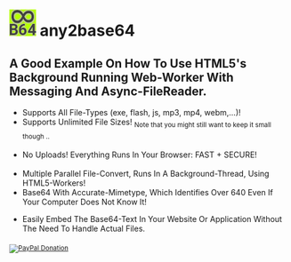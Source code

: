 <h1><img src="_res/favicon.png"> any2base64</h1>

<h2>A Good Example On How To Use HTML5's Background Running Web-Worker With Messaging And Async-FileReader.</h2>

<ul>
  <li>Supports All File-Types (exe, flash, js, mp3, mp4, webm,...)!</li>
  <li>Supports Unlimited File Sizes! <sub>Note that you might still want to keep it small though ..</sub></li>
  <li>No Uploads! Everything Runs In Your Browser: FAST + SECURE!</li>
  <li>Multiple Parallel File-Convert, Runs In A Background-Thread, Using HTML5-Workers!</li>
  <li>Base64 With Accurate-Mimetype, Which Identifies Over 640 Even If Your Computer Does Not Know It!</li>
</ul>

<ul>
  <li>Easily Embed The Base64-Text In Your Website Or Application Without The Need To Handle Actual Files.</li>
</ul>


<sub><a target="_blank" href="https://paypal.me/e1adkarak0" rel="nofollow"><img src="https://www.paypalobjects.com/webstatic/mktg/Logo/pp-logo-100px.png" width="60" height="16" border="0" alt="PayPal Donation"></a></sub>
